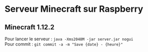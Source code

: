 # Serveur Minecraft sur Raspberry
## Minecraft 1.12.2

Pour lancer le serveur : `java -Xms2048M -jar server.jar nogui`   
Pour commit : `git commit -a -m "Save {date} - {heure}"`